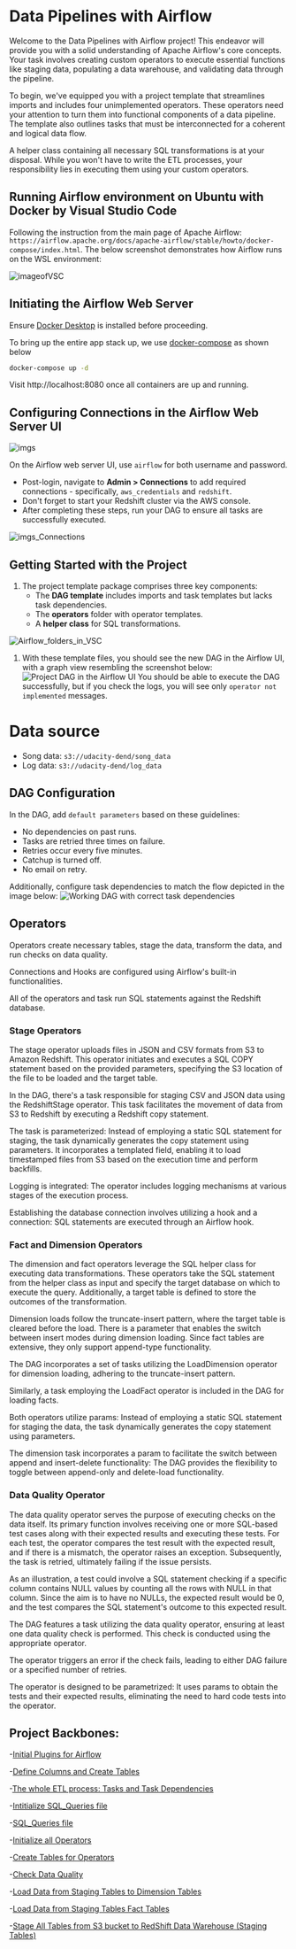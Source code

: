 # Data Pipelines with Airflow

Welcome to the Data Pipelines with Airflow project! This endeavor will provide you with a solid understanding of Apache Airflow's core concepts. Your task involves creating custom operators to execute essential functions like staging data, populating a data warehouse, and validating data through the pipeline.

To begin, we've equipped you with a project template that streamlines imports and includes four unimplemented operators. These operators need your attention to turn them into functional components of a data pipeline. The template also outlines tasks that must be interconnected for a coherent and logical data flow.

A helper class containing all necessary SQL transformations is at your disposal. While you won't have to write the ETL processes, your responsibility lies in executing them using your custom operators.

## Running Airflow environment on Ubuntu with Docker by Visual Studio Code
Following the instruction from the main page of Apache Airflow: `https://airflow.apache.org/docs/apache-airflow/stable/howto/docker-compose/index.html`. The below screenshot demonstrates how Airflow runs on the WSL environment:

![imageofVSC](image/Capture1.PNG)

## Initiating the Airflow Web Server
Ensure [Docker Desktop](https://www.docker.com/products/docker-desktop/) is installed before proceeding.

To bring up the entire app stack up, we use [docker-compose](https://docs.docker.com/engine/reference/commandline/compose_up/) as shown below

```bash
docker-compose up -d
```
Visit http://localhost:8080 once all containers are up and running.


## Configuring Connections in the Airflow Web Server UI
![imgs](image/Airflow_frontpage.PNG)

On the Airflow web server UI, use `airflow` for both username and password.
* Post-login, navigate to **Admin > Connections** to add required connections - specifically, `aws_credentials` and `redshift`.
* Don't forget to start your Redshift cluster via the AWS console.
* After completing these steps, run your DAG to ensure all tasks are successfully executed.

![imgs_Connections](image/Airflow_Connections.PNG)

## Getting Started with the Project
1. The project template package comprises three key components:
   * The **DAG template** includes imports and task templates but lacks task dependencies.
   * The **operators** folder with operator templates.
   * A **helper class** for SQL transformations.
  
![Airflow_folders_in_VSC](image/airflow_env_folders.PNG)

1. With these template files, you should see the new DAG in the Airflow UI, with a graph view resembling the screenshot below:
![Project DAG in the Airflow UI](image/Airflor_DAGs_UI.PNG)
You should be able to execute the DAG successfully, but if you check the logs, you will see only `operator not implemented` messages.

# Data source
*  Song data: `s3://udacity-dend/song_data`
*  Log data: `s3://udacity-dend/log_data`
  
## DAG Configuration
In the DAG, add `default parameters` based on these guidelines:
* No dependencies on past runs.
* Tasks are retried three times on failure.
* Retries occur every five minutes.
* Catchup is turned off.
* No email on retry.

Additionally, configure task dependencies to match the flow depicted in the image below:
![Working DAG with correct task dependencies](image/Task_Dependencies.PNG)

## Operators
Operators create necessary tables, stage the data, transform the data, and run checks on data quality.

Connections and Hooks are configured using Airflow's built-in functionalities.

All of the operators and task run SQL statements against the Redshift database.


### Stage Operators

The stage operator uploads files in JSON and CSV formats from S3 to Amazon Redshift. This operator initiates and executes a SQL COPY statement based on the provided parameters, specifying the S3 location of the file to be loaded and the target table.

In the DAG, there's a task responsible for staging CSV and JSON data using the RedshiftStage operator. This task facilitates the movement of data from S3 to Redshift by executing a Redshift copy statement.

The task is parameterized: Instead of employing a static SQL statement for staging, the task dynamically generates the copy statement using parameters. It incorporates a templated field, enabling it to load timestamped files from S3 based on the execution time and perform backfills.

Logging is integrated: The operator includes logging mechanisms at various stages of the execution process.

Establishing the database connection involves utilizing a hook and a connection: SQL statements are executed through an Airflow hook.

### Fact and Dimension Operators

The dimension and fact operators leverage the SQL helper class for executing data transformations. These operators take the SQL statement from the helper class as input and specify the target database on which to execute the query. Additionally, a target table is defined to store the outcomes of the transformation.

Dimension loads follow the truncate-insert pattern, where the target table is cleared before the load. There is a parameter that enables the switch between insert modes during dimension loading. Since fact tables are extensive, they only support append-type functionality.

The DAG incorporates a set of tasks utilizing the LoadDimension operator for dimension loading, adhering to the truncate-insert pattern.

Similarly, a task employing the LoadFact operator is included in the DAG for loading facts.

Both operators utilize params: Instead of employing a static SQL statement for staging the data, the task dynamically generates the copy statement using parameters.

The dimension task incorporates a param to facilitate the switch between append and insert-delete functionality: The DAG provides the flexibility to toggle between append-only and delete-load functionality.

### Data Quality Operator

The data quality operator serves the purpose of executing checks on the data itself. Its primary function involves receiving one or more SQL-based test cases along with their expected results and executing these tests. For each test, the operator compares the test result with the expected result, and if there is a mismatch, the operator raises an exception. Subsequently, the task is retried, ultimately failing if the issue persists.

As an illustration, a test could involve a SQL statement checking if a specific column contains NULL values by counting all the rows with NULL in that column. Since the aim is to have no NULLs, the expected result would be 0, and the test compares the SQL statement's outcome to this expected result.

The DAG features a task utilizing the data quality operator, ensuring at least one data quality check is performed. This check is conducted using the appropriate operator.

The operator triggers an error if the check fails, leading to either DAG failure or a specified number of retries.

The operator is designed to be parametrized: It uses params to obtain the tests and their expected results, eliminating the need to hard code tests into the operator.



## Project Backbones:

-[Initial Plugins for Airflow](airflow/plugins/__init__.py)

-[Define Columns and Create Tables](airflow/dags/create_tables_queries.py)

-[The whole ETL process: Tasks and Task Dependencies](airflow/dags/etl.py)

-[Intitialize SQL_Queries file](airflow/plugins/helpers/__init__.py)

-[SQL_Queries file](airflow/plugins/helpers/sql_queries.py)

-[Initialize all Operators](airflow/plugins/operators/__init__.py)

-[Create Tables for Operators](airflow/plugins/operators/create_tables.py)

-[Check Data Quality](airflow/plugins/operators/data_quality.py)

-[Load Data from Staging Tables to Dimension Tables](airflow/plugins/operators/load_dimension.py)

-[Load Data from Staging Tables Fact Tables](airflow/plugins/operators/load_fact.py)

-[Stage All Tables from S3 bucket to RedShift Data Warehouse (Staging Tables)](airflow/plugins/operators/stage_redshift.py)


